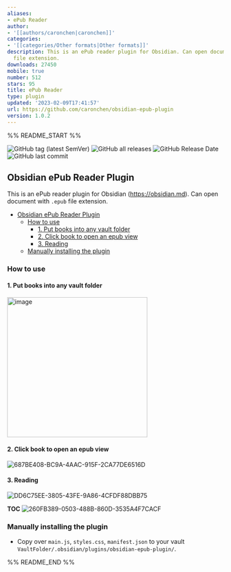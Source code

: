 ```yaml
---
aliases:
- ePub Reader
author:
- '[[authors/caronchen|caronchen]]'
categories:
- '[[categories/Other formats|Other formats]]'
description: This is an ePub reader plugin for Obsidian. Can open document with ".epub"
  file extension.
downloads: 27450
mobile: true
number: 512
stars: 95
title: ePub Reader
type: plugin
updated: '2023-02-09T17:41:57'
url: https://github.com/caronchen/obsidian-epub-plugin
version: 1.0.2
---
```


%% README_START %%

![GitHub tag (latest SemVer)](https://img.shields.io/github/v/tag/caronchen/obsidian-epub-plugin) ![GitHub all releases](https://img.shields.io/github/downloads/caronchen/obsidian-epub-plugin/total) ![GitHub Release Date](https://img.shields.io/github/release-date/caronchen/obsidian-epub-plugin) ![GitHub last commit](https://img.shields.io/github/last-commit/caronchen/obsidian-epub-plugin)

## Obsidian ePub Reader Plugin

This is an ePub reader plugin for Obsidian (https://obsidian.md). Can open document with `.epub` file extension.

- [Obsidian ePub Reader Plugin](#obsidian-epub-reader-plugin)
  - [How to use](#how-to-use)
    - [1. Put books into any vault folder](#1-put-books-into-any-vault-folder)
    - [2. Click book to open an epub view](#2-click-book-to-open-an-epub-view)
    - [3. Reading](#3-reading)
  - [Manually installing the plugin](#manually-installing-the-plugin)

### How to use

#### 1. Put books into any vault folder
<img width="326" alt="image" src="https://user-images.githubusercontent.com/150803/166110556-32f43b3c-fb54-4767-a8e1-005740359ade.png">

#### 2. Click book to open an epub view
![687BE408-BC9A-4AAC-915F-2CA77DE6516D](https://user-images.githubusercontent.com/150803/166110865-bcf2bade-f88b-40b9-855d-cffbd115132d.png)

#### 3. Reading
![DD6C75EE-3805-43FE-9A86-4CFDF88DBB75](https://user-images.githubusercontent.com/150803/166111153-637ed20c-c49d-4c75-90b8-14ebf4e30172.png)

**TOC**
![260FB389-0503-488B-860D-3535A4F7CACF](https://user-images.githubusercontent.com/150803/166111158-cde58136-8a8a-4d93-96bf-14b7d3f80ab2.png)

### Manually installing the plugin

- Copy over `main.js`, `styles.css`, `manifest.json` to your vault `VaultFolder/.obsidian/plugins/obsidian-epub-plugin/`.


%% README_END %%